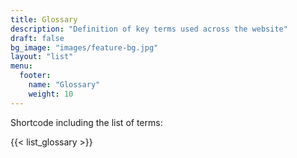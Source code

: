 ```yaml
---
title: Glossary
description: "Definition of key terms used across the website"
draft: false
bg_image: "images/feature-bg.jpg"
layout: "list"
menu:
  footer:
    name: "Glossary"
    weight: 10
---
```


Shortcode including the list of terms:

{{< list_glossary >}}